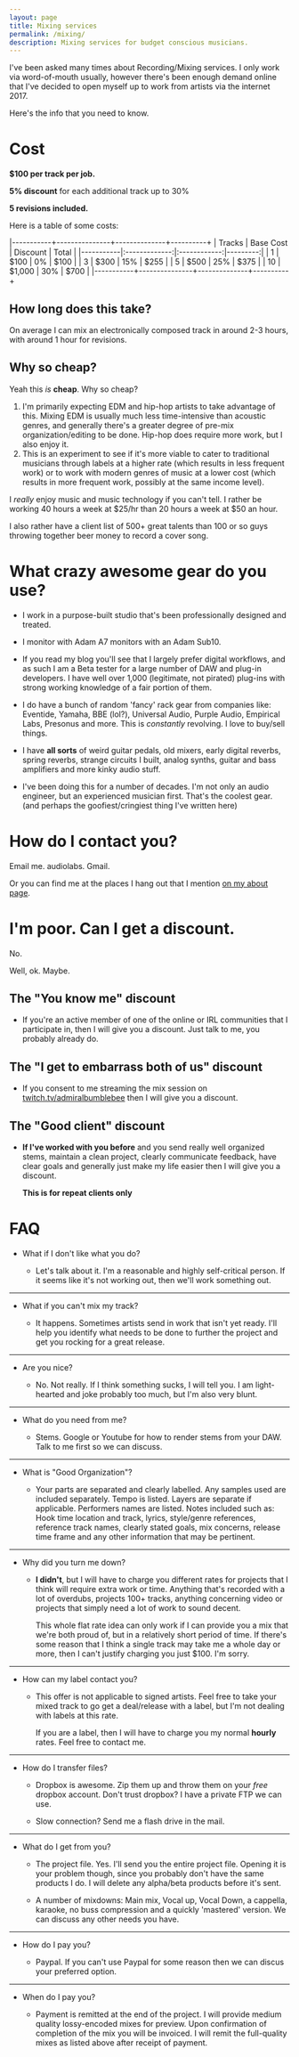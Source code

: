 ```yaml
---
layout: page
title: Mixing services
permalink: /mixing/
description: Mixing services for budget conscious musicians.
---
```


I've been asked many times about Recording/Mixing services. I only work via word-of-mouth usually, however there's been enough demand online that I've decided to open myself up to work from artists via the internet 2017.

Here's the info that you need to know.

# Cost

**$100 per track per job.**

**5% discount** for each additional track up to 30%

**5 revisions included.**

Here is a table of some costs:

|-----------+---------------+--------------+----------+
| Tracks    |   Base Cost   |   Discount   |   Total  |
|-----------|:-------------:|:------------:|---------:|
| 1         |     $100      |     0%       |   $100   |
| 3         |     $300      |     15%      |   $255   |
| 5         |     $500      |     25%      |   $375   |
| 10        |     $1,000    |     30%      |   $700   |
|-----------+---------------+--------------+----------+

## How long does this take?

On average I can mix an electronically composed track in around 2-3 hours, with around 1 hour for revisions.

## Why so cheap?

Yeah this _is_ **cheap**. Why so cheap?

1. I'm primarily expecting EDM and hip-hop artists to take advantage of this. Mixing EDM is usually much less time-intensive than acoustic genres, and generally there's a greater degree of pre-mix organization/editing to be done. Hip-hop does require more work, but I also enjoy it.
2. This is an experiment to see if it's more viable to cater to traditional musicians through labels at a higher rate (which results in less frequent work) or to work with modern genres of music at a lower cost (which results in more frequent work, possibly at the same income level).

I _really_ enjoy music and music technology if you can't tell. I rather be working 40 hours a week at $25/hr than 20 hours a week at $50 an hour.

I also rather have a client list of 500+ great talents than 100 or so guys throwing together beer money to record a cover song.

# What crazy awesome gear do you use?

* I work in a purpose-built studio that's been professionally designed and treated.

* I monitor with Adam A7 monitors with an Adam Sub10.

* If you read my blog you'll see that I largely prefer digital workflows, and as such I am a Beta tester for a large number of DAW and plug-in developers. I have well over 1,000 (legitimate, not pirated) plug-ins with strong working knowledge of a fair portion of them.

* I do have a bunch of random 'fancy' rack gear from companies like: Eventide, Yamaha, BBE (lol?), Universal Audio, Purple Audio, Empirical Labs, Presonus and more. This is _constantly_ revolving. I love to buy/sell things.

* I have **all sorts** of weird guitar pedals, old mixers, early digital reverbs, spring reverbs, strange circuits I built, analog synths, guitar and bass amplifiers and more kinky audio stuff.

* I've been doing this for a number of decades. I'm not only an audio engineer, but an experienced musician first. That's the coolest gear. (and perhaps the goofiest/cringiest thing I've written here)

# How do I contact you?

Email me. audiolabs. Gmail.

Or you can find me at the places I hang out that I mention [on my about page](/about).

# I'm poor. Can I get a discount.

No.

Well, ok. Maybe.

## The "You know me" discount

* If you're an active member of one of the online or IRL communities that I participate in, then I will give you a discount. Just talk to me, you probably already do.

## The "I get to embarrass both of us" discount

* If you consent to me streaming the mix session on [twitch.tv/admiralbumblebee](http://twitch.tv/admiralbumblebee) then I will give you a discount.

## The "Good client" discount

* **If I've worked with you before** and you send really well organized stems, maintain a clean project, clearly communicate feedback, have clear goals and generally just make my life easier then I will give you a discount.

	**This is for repeat clients only**

# FAQ

* What if I don't like what you do?

	* Let's talk about it. I'm a reasonable and highly self-critical person. If it seems like it's not working out, then we'll work something out.
 
---
* What if you can't mix my track?

	* It happens. Sometimes artists send in work that isn't yet ready. I'll help you identify what needs to be done to further the project and get you rocking for a great release.

---
* Are you nice?

	* No. Not really. If I think something sucks, I will tell you. I am light-hearted and joke probably too much, but I'm also very blunt.

---
* What do you need from me?

	* Stems. Google or Youtube for how to render stems from your DAW. Talk to me first so we can discuss.

---
* What is "Good Organization"?

	* Your parts are separated and clearly labelled. Any samples used are included separately. Tempo is listed. Layers are separate if applicable. Performers names are listed. Notes included such as: Hook time location and track, lyrics, style/genre references, reference track names, clearly stated goals, mix concerns, release time frame and any other information that may be pertinent.

---
* Why did you turn me down?

	* **I didn't**, but I will have to charge you different rates for projects that I think will require extra work or time. Anything that's recorded with a lot of overdubs, projects 100+ tracks, anything concerning video or projects that simply need a lot of work to sound decent.

		This whole flat rate idea can only work if I can provide you a mix that we're both proud of, but in a relatively short period of time. If there's some reason that I think a single track may take me a whole day or more, then I can't justify charging you just $100. I'm sorry.

---
* How can my label contact you?

	* This offer is not applicable to signed artists. Feel free to take your mixed track to go get a deal/release with a label, but I'm not dealing with labels at this rate.

		If you are a label, then I will have to charge you my normal **hourly** rates. Feel free to contact me.

---
* How do I transfer files?

	* Dropbox is awesome. Zip them up and throw them on your _free_ dropbox account. Don't trust dropbox? I have a private FTP we can use. 
	
	* Slow connection? Send me a flash drive in the mail.

---
* What do I get from you?

	* The project file. Yes. I'll send you the entire project file. Opening it is your problem though, since you probably don't have the same products I do. I will delete any alpha/beta products before it's sent.

	* A number of mixdowns: Main mix, Vocal up, Vocal Down, a cappella, karaoke, no buss compression and a quickly 'mastered' version. We can discuss any other needs you have.

---
* How do I pay you?

	* Paypal. If you can't use Paypal for some reason then we can discus your preferred option.

---
* When do I pay you?

	* Payment is remitted at the end of the project. I will provide medium quality lossy-encoded mixes for preview. Upon confirmation of completion of the mix you will be invoiced. I will remit the full-quality mixes as listed above after receipt of payment.


